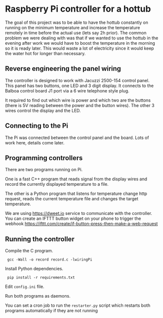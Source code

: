 # Raspberry Pi controller for a hottub

The goal of this project was to be able to have the hottub constantly on running on the minimum temperature and increase the temperature remotely in time before the actual use (lets say 2h prior). The common problem we were dealing with was that if we wanted to use the hottub in the evening after work we would have to boost the temperature in the morning so it is ready later. This would waste a lot of electricity since it would keep the water hot for longer than necessary. 

## Reverse engineering the panel wiring 

The controller is designed to work with Jacuzzi 2500-154 control panel. This panel has two buttons, one LED and 3 digit display. It connects to the Balboa control board J1 port via a 6 wire telephone style plug.

It required to find out which wire is power and which two are the buttons (there is 5V reading between the power and the button wires). The other 3 wires control the display and the LED.

## Connecting to the Pi

The Pi was connected between the control panel and the board. Lots of work here, details come later.

## Programming controllers

There are two programs running on Pi.

One is a fast C++ program that reads signal from the display wires and record the currently displayed temperature to a file.

The other is a Python program that listens for temperature change http request, reads the current temperature file and changes the target temperature.

We are using <link>https://dweet.io</link> service to communicate with the controller. You can create an IFTTT button widget on your phone to trigger the webhook <link>https://ifttt.com/create/if-button-press-then-make-a-web-request</link>

## Running the controller

Compile the C program.

<code> gcc -Wall -o record record.c -lwiringPi </code>

Install Python dependencies.

<code> pip install -r requirements.txt </code> 

Edit <code>config.ini</code> file.

Run both programs as daemons.

You can set a cron job to run the <code>restarter.py</code> script which restarts both programs automatically if they are not running
